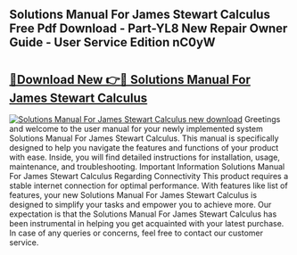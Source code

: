 ## Solutions Manual For James Stewart Calculus Free Pdf Download - Part-YL8 New Repair Owner Guide - User Service Edition nC0yW

# <h2><a href="http://bc66412.oget.top/?id=Solutions+Manual+For+James+Stewart+Calculus">🔗Download New 👉🔴 Solutions Manual For James Stewart Calculus</a></h2>

[![Solutions Manual For James Stewart Calculus new download](https://i.imgur.com/5g1atiW.png)](http://bc66412.oget.top/?id=Solutions+Manual+For+James+Stewart+Calculus)
Greetings and welcome to the user manual for your newly implemented system Solutions Manual For James Stewart Calculus. This manual is specifically designed to help you navigate the features and functions of your product with ease. Inside, you will find detailed instructions for installation, usage, maintenance, and troubleshooting. Important Information Solutions Manual For James Stewart Calculus Regarding Connectivity This product requires a stable internet connection for optimal performance. With features like list of features, your new Solutions Manual For James Stewart Calculus is designed to simplify your tasks and empower you to achieve more. Our expectation is that the Solutions Manual For James Stewart Calculus has been instrumental in helping you get acquainted with your latest purchase. In case of any queries or concerns, feel free to contact our customer service.
